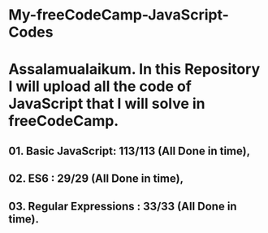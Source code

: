 # My-freeCodeCamp-JavaScript-Codes
<h1>Assalamualaikum. In this Repository I will upload all the code of JavaScript that I will solve in freeCodeCamp.

<h2> 01. Basic JavaScript: 113/113 (All Done in time), </h2>
  
<h2> 02. ES6 : 29/29 (All Done in time),
    
<h2> 03. Regular Expressions : 33/33 (All Done in time). </h2>
    
    
